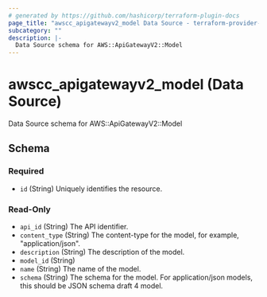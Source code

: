 ```yaml
---
# generated by https://github.com/hashicorp/terraform-plugin-docs
page_title: "awscc_apigatewayv2_model Data Source - terraform-provider-awscc"
subcategory: ""
description: |-
  Data Source schema for AWS::ApiGatewayV2::Model
---
```


# awscc_apigatewayv2_model (Data Source)

Data Source schema for AWS::ApiGatewayV2::Model



<!-- schema generated by tfplugindocs -->
## Schema

### Required

- `id` (String) Uniquely identifies the resource.

### Read-Only

- `api_id` (String) The API identifier.
- `content_type` (String) The content-type for the model, for example, "application/json".
- `description` (String) The description of the model.
- `model_id` (String)
- `name` (String) The name of the model.
- `schema` (String) The schema for the model. For application/json models, this should be JSON schema draft 4 model.
